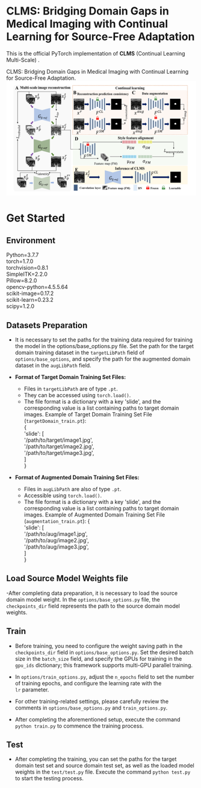 #  CLMS: Bridging Domain Gaps in Medical Imaging with Continual Learning for Source-Free Adaptation

This is the official PyTorch implementation of **CLMS** (Continual Learning Multi-Scale) .

CLMS: Bridging Domain Gaps in Medical Imaging with Continual Learning for Source-Free Adaptation.
![framework.png](figure1.png)

# Get Started

## Environment
Python=3.7.7  
torch=1.7.0  
torchvision=0.8.1  
SimpleITK=2.2.0  
Pillow=8.2.0  
opencv-python=4.5.5.64  
scikit-image=0.17.2  
scikit-learn=0.23.2  
scipy=1.2.0  

## Datasets Preparation

 - It is necessary to set the paths for the training data required for training the model in the options/base_options.py file. Set the path for the target domain training dataset in the `targetLibPath` field of `options/base_options`, and specify the path for the augmented domain dataset in the `augLibPath` field.
 -  **Format of Target Domain Training Set Files:**
    
    -   Files in `targetLibPath` are of type `.pt`.
    -   They can be accessed using `torch.load()`.
    -   The file format is a dictionary with a key 'slide', and the corresponding value is a list containing paths to target domain images. Example of Target Domain Training Set File (`targetDomain_train.pt`):  
      {  
       'slide': [  
           '/path/to/target/image1.jpg',  
           '/path/to/target/image2.jpg',  
           '/path/to/target/image3.jpg',  
              ]    
      }
 -  **Format of Augmented Domain Training Set Files:**
    
    -   Files in `augLibPath` are also of type `.pt`.
    -   Accessible using `torch.load()`.
    -  The file format is a dictionary with a key 'slide', and the corresponding value is a list containing paths to target domain images. Example of Augmented Domain Training Set File (`augmentation_train.pt`):
      {  
       'slide': [  
           '/path/to/aug/image1.jpg',  
           '/path/to/aug/image2.jpg',  
           '/path/to/aug/image3.jpg',  
            ]    
      } 
   
## Load Source Model Weights file
-After completing data preparation, it is necessary to load the source domain model weight. In the `options/base_options.py` file, the `checkpoints_dir` field represents the path to the source domain model weights.

## Train

 - Before training, you need to configure the weight saving path in the
   `checkpoints_dir` field in `options/base_options.py`. Set the desired
   batch size in the `batch_size` field, and specify the GPUs for
   training in the `gpu_ids` dictionary; this framework supports
   multi-GPU parallel training.
   
 - In `options/train_options.py`, adjust the `n_epochs` field to set the
   number of training epochs, and configure the learning rate with the  
   `lr` parameter.
 - For other training-related settings, please carefully review the   
   comments in `options/base_options.py` and `train_options.py`.
   
 - After completing the aforementioned setup, execute the command `python train.py` to commence the training process.

## Test
- After completing the training, you can set the paths for the target domain test set and source domain test set, as well as the loaded model weights in the `test/test.py` file. Execute the command `python test.py` to start the testing process.
